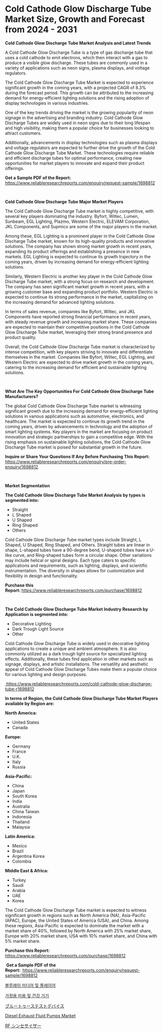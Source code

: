 <p><h1>Cold Cathode Glow Discharge Tube Market Size, Growth and Forecast from 2024 - 2031</h1></p><p><strong>Cold Cathode Glow Discharge Tube Market Analysis and Latest Trends</strong></p>
<p><p>A Cold Cathode Glow Discharge Tube is a type of gas discharge tube that uses a cold cathode to emit electrons, which then interact with a gas to produce a visible glow discharge. These tubes are commonly used in a variety of applications such as neon signs, plasma displays, and voltage regulators.</p><p>The Cold Cathode Glow Discharge Tube Market is expected to experience significant growth in the coming years, with a projected CAGR of 8.3% during the forecast period. This growth can be attributed to the increasing demand for energy-efficient lighting solutions and the rising adoption of display technologies in various industries.</p><p>One of the key trends driving the market is the growing popularity of neon signage in the advertising and branding industry. Cold Cathode Glow Discharge Tubes are widely used in neon signs due to their long lifespan and high visibility, making them a popular choice for businesses looking to attract customers.</p><p>Additionally, advancements in display technologies such as plasma displays and voltage regulators are expected to further drive the growth of the Cold Cathode Glow Discharge Tube Market. These technologies require reliable and efficient discharge tubes for optimal performance, creating new opportunities for market players to innovate and expand their product offerings.</p></p>
<p><strong>Get a Sample PDF of the Report:&nbsp;</strong> <a href="https://www.reliableresearchreports.com/enquiry/request-sample/1698812">https://www.reliableresearchreports.com/enquiry/request-sample/1698812</a></p>
<p>&nbsp;</p>
<p><strong>Cold Cathode Glow Discharge Tube Major Market Players</strong></p>
<p><p>The Cold Cathode Glow Discharge Tube market is highly competitive, with several key players dominating the industry. Byfort, Wiltec, Lumen, Sunbeam, EGL Lighting, Plazmo, Western Electric, ELEVAM Corporation, JKL Components, and Supmico are some of the major players in the market.</p><p>Among these, EGL Lighting is a prominent player in the Cold Cathode Glow Discharge Tube market, known for its high-quality products and innovative solutions. The company has shown strong market growth in recent years, expanding its product offerings and establishing a presence in new markets. EGL Lighting is expected to continue its growth trajectory in the coming years, driven by increasing demand for energy-efficient lighting solutions.</p><p>Similarly, Western Electric is another key player in the Cold Cathode Glow Discharge Tube market, with a strong focus on research and development. The company has seen significant market growth in recent years, with a growing customer base and expanding product portfolio. Western Electric is expected to continue its strong performance in the market, capitalizing on the increasing demand for advanced lighting solutions.</p><p>In terms of sales revenue, companies like Byfort, Wiltec, and JKL Components have reported strong financial performance in recent years, with steady revenue growth and increasing market share. These companies are expected to maintain their competitive positions in the Cold Cathode Glow Discharge Tube market, leveraging their strong brand presence and product quality.</p><p>Overall, the Cold Cathode Glow Discharge Tube market is characterized by intense competition, with key players striving to innovate and differentiate themselves in the market. Companies like Byfort, Wiltec, EGL Lighting, and Western Electric are expected to drive market growth in the coming years, catering to the increasing demand for efficient and sustainable lighting solutions.</p></p>
<p>&nbsp;</p>
<p><strong>What Are The Key Opportunities For Cold Cathode Glow Discharge Tube Manufacturers?</strong></p>
<p><p>The global Cold Cathode Glow Discharge Tube market is witnessing significant growth due to the increasing demand for energy-efficient lighting solutions in various applications such as automotive, electronics, and healthcare. The market is expected to continue its growth trend in the coming years, driven by advancements in technology and the adoption of smart lighting systems. Key players in the market are focusing on product innovation and strategic partnerships to gain a competitive edge. With the rising emphasis on sustainable lighting solutions, the Cold Cathode Glow Discharge Tube market is poised for substantial growth in the future.</p></p>
<p><strong>Inquire or Share Your Questions If Any Before Purchasing This Report:</strong> <a href="https://www.reliableresearchreports.com/enquiry/pre-order-enquiry/1698812">https://www.reliableresearchreports.com/enquiry/pre-order-enquiry/1698812</a></p>
<p>&nbsp;</p>
<p><strong>Market Segmentation</strong></p>
<p><strong>The Cold Cathode Glow Discharge Tube Market Analysis by types is segmented into:</strong></p>
<p><ul><li>Straight</li><li>L Shaped</li><li>U Shaped</li><li>Ring Shaped</li><li>Others</li></ul></p>
<p><p>Cold Cathode Glow Discharge Tube market types include Straight, L Shaped, U Shaped, Ring Shaped, and Others. Straight tubes are linear in shape, L-shaped tubes have a 90-degree bend, U-shaped tubes have a U-like curve, and Ring-shaped tubes form a circular shape. Other variations may include helical or spiral designs. Each type caters to specific applications and requirements, such as lighting, displays, and scientific instrumentation. The diversity in shapes allows for customization and flexibility in design and functionality.</p></p>
<p><strong>Purchase this Report:&nbsp;</strong><a href="https://www.reliableresearchreports.com/purchase/1698812">https://www.reliableresearchreports.com/purchase/1698812</a></p>
<p>&nbsp;</p>
<p><strong>The Cold Cathode Glow Discharge Tube Market Industry Research by Application is segmented into:</strong></p>
<p><ul><li>Decorative Lighting</li><li>Dark Trough Light Source</li><li>Other</li></ul></p>
<p><p>Cold Cathode Glow Discharge Tube is widely used in decorative lighting applications to create a unique and ambient atmosphere. It is also commonly utilized as a dark trough light source for specialized lighting effects. Additionally, these tubes find application in other markets such as signage, displays, and artistic installations. The versatility and aesthetic appeal of Cold Cathode Glow Discharge Tubes make them a popular choice for various lighting and design purposes.</p></p>
<p><a href="https://www.reliableresearchreports.com/cold-cathode-glow-discharge-tube-r1698812">&nbsp;https://www.reliableresearchreports.com/cold-cathode-glow-discharge-tube-r1698812</a></p>
<p><strong>In terms of Region, the Cold Cathode Glow Discharge Tube Market Players available by Region are:</strong></p>
<p>
    <p> <strong> North America: </strong>
        <ul>
            <li>United States</li>
            <li>Canada</li>
        </ul>
        </p> 
    <p> <strong> Europe: </strong>
        <ul>
            <li>Germany</li>
            <li>France</li>
            <li>U.K.</li>
            <li>Italy</li>
            <li>Russia</li>
        </ul>
        </p> 
    <p> <strong> Asia-Pacific: </strong>
        <ul>
            <li>China</li>
            <li>Japan</li>
            <li>South Korea</li>
            <li>India</li>
            <li>Australia</li>
            <li>China Taiwan</li>
            <li>Indonesia</li>
            <li>Thailand</li>
            <li>Malaysia</li>
        </ul>
        </p> 
    <p> <strong> Latin America: </strong>
        <ul>
            <li>Mexico</li>
            <li>Brazil</li>
            <li>Argentina Korea</li>
            <li>Colombia</li>
        </ul>
        </p> 
    <p> <strong> Middle East & Africa: </strong>
        <ul>
            <li>Turkey</li>
            <li>Saudi</li>
            <li>Arabia</li>
            <li>UAE</li>
            <li>Korea</li>
        </ul>
    </p>
    </p>
<p><p>The Cold Cathode Glow Discharge Tube market is expected to witness significant growth in regions such as North America (NA), Asia-Pacific (APAC), Europe, the United States of America (USA), and China. Among these regions, Asia-Pacific is expected to dominate the market with a market share of 40%, followed by North America with 25% market share, Europe with 20% market share, USA with 10% market share, and China with 5% market share.</p></p>
<p><strong>Purchase this Report: </strong><a href="https://www.reliableresearchreports.com/purchase/1698812">https://www.reliableresearchreports.com/purchase/1698812</a></p>
<p>&nbsp;<strong>Get a Sample PDF of the Report:&nbsp;&nbsp;</strong><a href="https://www.reliableresearchreports.com/enquiry/request-sample/1698812">https://www.reliableresearchreports.com/enquiry/request-sample/1698812</a></p>
<p><strong></strong></p>
<p><p><a href="https://github.com/PercyHagernes9778/Market-Research-Report-List-2/blob/main/2961968109008.md">블루레이 미디어 및 플레이어</a></p><p><a href="https://github.com/rsg307664904/Market-Research-Report-List-2/blob/main/2294225109007.md">가정용 미용 및 건강 기기</a></p><p><a href="https://github.com/DwightHuels1/Market-Research-Report-List-1/blob/main/8506445123724.md">ブルートゥーステストデバイス</a></p><p><a href="https://github.com/AlysaLedner2023/Market-Research-Report-List-1/blob/main/diesel-exhaust-fluid-pumps-market.md">Diesel Exhaust Fluid Pumps Market</a></p><p><a href="https://github.com/dathomson6534/Market-Research-Report-List-1/blob/main/3669334123024.md">RF シンセサイザー</a></p></p>